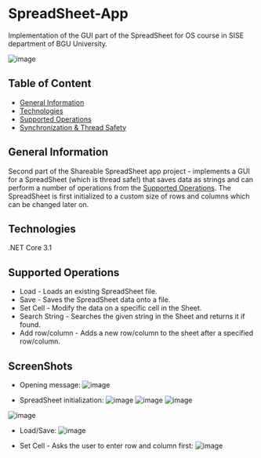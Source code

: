 # SpreadSheet-App

Implementation of the GUI part of the SpreadSheet for OS course in SISE department of BGU University.

![image](https://user-images.githubusercontent.com/66309521/129691455-d1cae55b-cf90-46e3-9461-baa76917de76.png)


## Table of Content
* [General Information](#General-Information)
* [Technologies](#Technologies)
* [Supported Operations](#Supported-Operations)
* [Synchronization & Thread Safety](#Synchronization-&-Thread-Safety)

## General Information
Second part of the Shareable SpreadSheet app project - implements a GUI for a SpreadSheet (which is thread safe!) that saves data as strings and can perform a number of operations from the [Supported Operations](#Supported-Operations). The SpreadSheet is first initialized to a custom size of rows and columns which can be changed later on.

## Technologies
.NET Core 3.1

## Supported Operations
- Load - Loads an existing SpreadSheet file.
- Save - Saves the SpreadSheet data onto a file.
- Set Cell - Modify the data on a specific cell in the Sheet.
- Search String - Searches the given string in the Sheet and returns it if found.
- Add row/column - Adds a new row/column to the sheet after a specified row/column.


## ScreenShots

- Opening message:
![image](https://user-images.githubusercontent.com/66309521/129691705-76af15a0-a464-49c0-9eaa-cae19e80612d.png)

- SpreadSheet initialization:
![image](https://user-images.githubusercontent.com/66309521/129691840-5643471f-b61a-4858-a93f-0b5824a920d2.png)
![image](https://user-images.githubusercontent.com/66309521/129691891-5ac1737b-e14d-4cce-947c-3d1557fa0b1b.png)
![image](https://user-images.githubusercontent.com/66309521/129691947-a4fc7781-2737-47d1-a2e8-f626d6ba3028.png)

![image](https://user-images.githubusercontent.com/66309521/129692002-60a43e2a-c343-4985-9461-6813f6bf1385.png)


- Load/Save:
![image](https://user-images.githubusercontent.com/66309521/129692169-10f9cf5f-5084-414d-82f6-670418b412bb.png)

- Set Cell - Asks the user to enter row and column first:
![image](https://user-images.githubusercontent.com/66309521/129692459-32a753ae-ac4d-4b5b-a486-b01f1984d74b.png)

